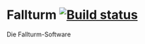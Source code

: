 # Fallturm [![Build status](https://ci.appveyor.com/api/projects/status/3tq05t4if4aan0ob/branch/master?svg=true)](https://ci.appveyor.com/project/cybertschunk/fallturm/branch/master)
Die Fallturm-Software
